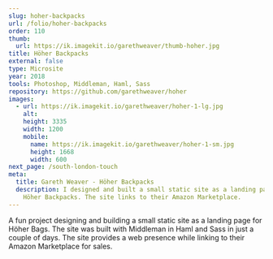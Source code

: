 ```yaml
---
slug: hoher-backpacks
url: /folio/hoher-backpacks
order: 110
thumb:
  url: https://ik.imagekit.io/garethweaver/thumb-hoher.jpg
title: Höher Backpacks
external: false
type: Microsite
year: 2018
tools: Photoshop, Middleman, Haml, Sass
repository: https://github.com/garethweaver/hoher
images:
  - url: https://ik.imagekit.io/garethweaver/hoher-1-lg.jpg
    alt:
    height: 3335
    width: 1200
    mobile:
      name: https://ik.imagekit.io/garethweaver/hoher-1-sm.jpg
      height: 1668
      width: 600
next_page: /south-london-touch
meta:
  title: Gareth Weaver - Höher Backpacks
  description: I designed and built a small static site as a landing page for
    Höher Backpacks. The site links to their Amazon Marketplace.
---
```

A fun project designing and building a small static site as a landing page for
Höher Bags. The site was built with Middleman in Haml and Sass in just a couple
of days. The site provides a web presence while linking to their Amazon
Marketplace for sales.
